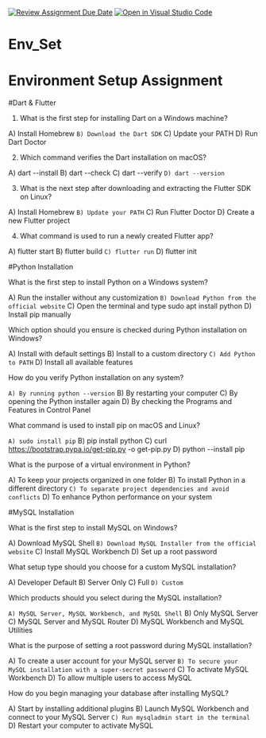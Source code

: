 [![Review Assignment Due Date](https://classroom.github.com/assets/deadline-readme-button-22041afd0340ce965d47ae6ef1cefeee28c7c493a6346c4f15d667ab976d596c.svg)](https://classroom.github.com/a/vnsr1XuU)
[![Open in Visual Studio Code](https://classroom.github.com/assets/open-in-vscode-2e0aaae1b6195c2367325f4f02e2d04e9abb55f0b24a779b69b11b9e10269abc.svg)](https://classroom.github.com/online_ide?assignment_repo_id=17041518&assignment_repo_type=AssignmentRepo)
# Env_Set

# Environment Setup Assignment

#Dart & Flutter

1. What is the first step for installing Dart on a Windows machine?

A) Install Homebrew
`B) Download the Dart SDK`
C) Update your PATH
D) Run Dart Doctor


2. Which command verifies the Dart installation on macOS?

A) dart --install
B) dart --check
C) dart --verify
`D) dart --version`


3. What is the next step after downloading and extracting the Flutter SDK on Linux?

A) Install Homebrew
`B) Update your PATH`
C) Run Flutter Doctor
D) Create a new Flutter project


4. What command is used to run a newly created Flutter app?

A) flutter start
B) flutter build
`C) flutter run`
D) flutter init


#Python Installation

What is the first step to install Python on a Windows system?

A) Run the installer without any customization
`B) Download Python from the official website`
C) Open the terminal and type sudo apt install python
D) Install pip manually

Which option should you ensure is checked during Python installation on Windows?

A) Install with default settings
B) Install to a custom directory
`C) Add Python to PATH`
D) Install all available features

How do you verify Python installation on any system?

`A) By running python --version`
B) By restarting your computer
C) By opening the Python installer again
D) By checking the Programs and Features in Control Panel

What command is used to install pip on macOS and Linux?

`A) sudo install pip`
B) pip install python
C) curl https://bootstrap.pypa.io/get-pip.py -o get-pip.py
D) python --install pip

What is the purpose of a virtual environment in Python?

A) To keep your projects organized in one folder
B) To install Python in a different directory
`C) To separate project dependencies and avoid conflicts`
D) To enhance Python performance on your system

#MySQL Installation

What is the first step to install MySQL on Windows?

A) Download MySQL Shell
`B) Download MySQL Installer from the official website`
C) Install MySQL Workbench
D) Set up a root password

What setup type should you choose for a custom MySQL installation?

A) Developer Default
B) Server Only
C) Full
`D) Custom`

Which products should you select during the MySQL installation?

`A) MySQL Server, MySQL Workbench, and MySQL Shell`
B) Only MySQL Server
C) MySQL Server and MySQL Router
D) MySQL Workbench and MySQL Utilities

What is the purpose of setting a root password during MySQL installation?

A) To create a user account for your MySQL server
`B) To secure your MySQL installation with a super-secret password`
C) To activate MySQL Workbench
D) To allow multiple users to access MySQL

How do you begin managing your database after installing MySQL?

A) Start by installing additional plugins
B) Launch MySQL Workbench and connect to your MySQL Server
`C) Run mysqladmin start in the terminal`
D) Restart your computer to activate MySQL
